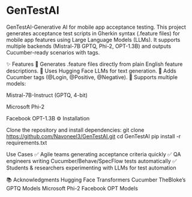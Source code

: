# GenTestAI
GenTestAI-Generative AI for mobile app acceptance testing.
This project generates acceptance test scripts in Gherkin syntax (.feature files) for mobile app features using Large Language Models (LLMs).
It supports multiple backends (Mistral-7B GPTQ, Phi-2, OPT-1.3B) and outputs Cucumber-ready scenarios with tags.

✨ Features
🔹 Generates .feature files directly from plain English feature descriptions.
🔹 Uses Hugging Face LLMs for text generation.
🔹 Adds Cucumber tags (@Login, @Positive, @Negative).
🔹 Supports multiple models:

Mistral-7B-Instruct (GPTQ, 4-bit)

Microsoft Phi-2

Facebook OPT-1.3B
⚙️ Installation

Clone the repository and install dependencies:
git clone https://github.com/Navoneel3/GenTestAI.git
cd GenTestAI
pip install -r requirements.txt

Use Cases
✅ Agile teams generating acceptance criteria quickly
✅ QA engineers writing Cucumber/Behave/SpecFlow tests automatically
✅ Students & researchers experimenting with LLMs for test automation

📚 Acknowledgments
Hugging Face Transformers
Cucumber
TheBloke’s GPTQ Models
Microsoft Phi-2
Facebook OPT Models

